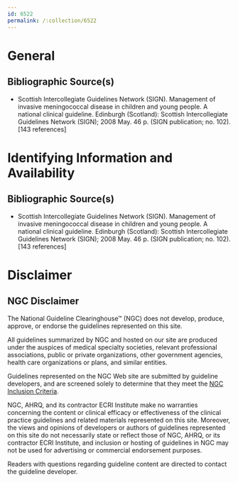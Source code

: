 ```yaml
---
id: 6522
permalink: /:collection/6522
---
```


# General

## Bibliographic Source(s)

- Scottish Intercollegiate Guidelines Network (SIGN). Management of invasive meningococcal disease in children and young people. A national clinical guideline. Edinburgh (Scotland): Scottish Intercollegiate Guidelines Network (SIGN); 2008 May. 46 p. (SIGN publication; no. 102). [143 references]

# Identifying Information and Availability

## Bibliographic Source(s)

- Scottish Intercollegiate Guidelines Network (SIGN). Management of invasive meningococcal disease in children and young people. A national clinical guideline. Edinburgh (Scotland): Scottish Intercollegiate Guidelines Network (SIGN); 2008 May. 46 p. (SIGN publication; no. 102). [143 references]

# Disclaimer

## NGC Disclaimer

The National Guideline Clearinghouse™ (NGC) does not develop, produce, approve, or endorse the guidelines represented on this site.

All guidelines summarized by NGC and hosted on our site are produced under the auspices of medical specialty societies, relevant professional associations, public or private organizations, other government agencies, health care organizations or plans, and similar entities.

Guidelines represented on the NGC Web site are submitted by guideline developers, and are screened solely to determine that they meet the [NGC Inclusion Criteria](/help-and-about/summaries/inclusion-criteria).

NGC, AHRQ, and its contractor ECRI Institute make no warranties concerning the content or clinical efficacy or effectiveness of the clinical practice guidelines and related materials represented on this site. Moreover, the views and opinions of developers or authors of guidelines represented on this site do not necessarily state or reflect those of NGC, AHRQ, or its contractor ECRI Institute, and inclusion or hosting of guidelines in NGC may not be used for advertising or commercial endorsement purposes.

Readers with questions regarding guideline content are directed to contact the guideline developer.


